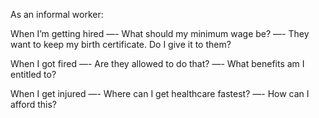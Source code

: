 As an informal worker:

When I’m getting hired
—- What should my minimum wage be?
—- They want to keep my birth certificate. Do I give it to them?

When I got fired
—- Are they allowed to do that?
—- What benefits am I entitled to?

When I get injured
—- Where can I get healthcare fastest?
—- How can I afford this?
